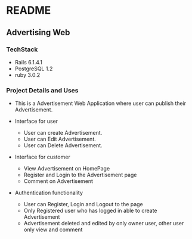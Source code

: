 # README

## Advertising Web

### TechStack
- Rails 6.1.4.1
- PostgreSQL 1.2
- ruby 3.0.2

### Project Details and Uses

- This is a Advertisement Web Application where user can publish their Advertisement.
- Interface for user
  - User can create Advertisement.
  - User can Edit Advertisement.
  - User can Delete Advertisement.

- Interface for customer
  - View Advertisement on HomePage
  - Register and Login to the Advertisement page
  - Comment on Advertisement

- Authentication functionality
  - User can Register, Login and Logout to the page
  - Only Registered user who has logged in able to create Advertisement
  - Advertisement deleted and edited by only owner user, other user only view and comment





